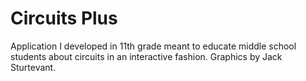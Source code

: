 # Circuits Plus
Application I developed in 11th grade meant to educate middle school students about circuits in an interactive fashion. Graphics by Jack Sturtevant.

